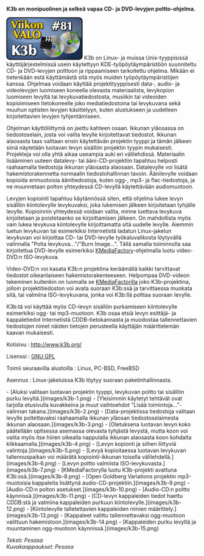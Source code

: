 <!--
Title: 2x29 K3b - Viikon VALO #81
Date: 2012/07/15
Pageimage: valo81-k3b.png
Tags: Linux,FreeBSD,PC-BSD,DVD
-->

**K3b on monipuolinen ja selkeä vapaa CD- ja DVD-levyjen
poltto-ohjelma.**

![](images/valo81-k3b.png "fig:valo81-k3b.png") K3b on Linux- ja muissa
Unix-tyyppisissä käyttöjärjestelmissä usein käytettyyn
KDE-työpöytäympäristöön suunniteltu CD- ja DVD-levyjen polttoon ja
rippaamiseen tarkoitettu ohjelma. Mikään ei tietenkään estä käyttämästä
sitä myös muiden työpöytäympäristöjen kanssa. Ohjelmaa voidaan käyttää
projektityyppisesti data-, audio- ja videolevyjen luomiseen koneella
olevasta materiaalista, levykopion luomiseen levyltä tai
levykuvatiedostosta, musiikin tai videoiden kopioimiseen tietokoneelle
joko mediatiedostoina tai levykuvana sekä muuhun optisten levyjen
käsittelyyn, kuten alustukseen ja uudelleen kirjoitettavien levyjen
tyhjentämiseen.

Ohjelman käyttöliittymä on jaettu kahteen osaan. Ikkunan yläosassa on
tiedostoselain, josta voi valita levylle kirjoitettavat tiedostot.
Ikkunan alaosasta taas valitaan ensin käytettävän projektin tyyppi ja
tämän jälkeen siinä näytetään luotavan levyn sisällön projektin tyypin
mukaisesti. Projekteja voi olla yhtä aikaa useampia auki eri
välilehdissä. Materiaalin lisääminen uuteen datalevy- tai
ääni-CD-projektiin tapahtuu helposti raahaamalla tiedostoja ikkunan
yläosasta alaosaan. Datalevylle voi lisätä hakemistorakennetta normaalin
tiedostohallinnan tavoin. Äänilevylle voidaan kopioida erimuotoisia
äänitiedostoja, kuten ogg-, mp3- ja flac-tiedostoja, ja ne muunnetaan
polton yhteydessä CD-levyllä käytettävään audiomuotoon.

Levyjen kopiointi tapahtuu käytännössä siten, että ohjelma lukee levyn
sisällön kiintolevylle levykuvaksi, joka lukemisen jälkeen kirjoitetaan
tyhjälle levylle. Kopioinnin yhteydessä voidaan valita, minne luettava
levykuva kirjoitetaan ja poistetaanko se kirjoittamisen jälkeen. On
mahdollista myös vain lukea levykuva kiintolevylle kirjoittamatta sitä
uudelle levylle. Aiemmin luetun levykuvan tai esimerkiksi Internetistä
ladatun Linux-jakelun levykuvan voi kirjoittaa CD- tai DVD-levylle
työkaluvalikosta löytyvällä valinnalla "Polta levykuva..."/"Burn
Image...". Tällä samalla toiminnolla saa kirjoitettua DVD-levylle
esimerkiksi [KMediaFactory](KMediaFactory)-ohjelmalla luotu
video-DVD:n ISO-levykuva.

Video-DVD:n voi kasata K3b:n projektina keräämällä kaikki tarvittavat
tiedostot oikeanlaiseen hakemistorakenteeseen. Helpompaa DVD-videon
tekeminen kuitenkin on luomalla se
[KMediaFactorilla](KMediaFactor) joko K3b-projektina, jolloin
projektitiedoston voi avata suoraan K3b:ssä ja tarvittaessa muokata
sitä, tai valmiina ISO-levykuvana, jonka voi K3b:llä polttaa suoraan
levylle.

K3b:tä voi käyttää myös CD-levyn sisällön purkamiseen kiintolevylle
esimerkiksi ogg- tai mp3-muotoon. K3b osaa etsiä levyn esittäjä- ja
kappaletiedot Internetistä CDDB-tietokannasta ja muodostaa
tallennettavien tiedostojen nimet näiden tietojen perusteella käyttäjän
määrittelemän kaavan mukaisesti.

Kotisivu
:   <http://www.k3b.org/>

Lisenssi
:   [GNU GPL](GNU_GPL)

Toimii seuraavilla alustoilla
:   Linux, PC-BSD, FreeBSD

Asennus
:   Linux-jakeluissa K3b löytyy suoraan paketinhallinnasta.

<div class="psgallery" markdown="1">
-   [Aluksi valitaan luotavan projektin tyyppi, levykuvan poltto tai
    sisällön purku levyltä.](images/k3b-1.png)
-   [Yleisimmin käytetyt tehtävät ovat tarjolla etusivulla kuvakkeina ja
    muut vaihtoehdot "Lisää toimintoja..."-valinnan
    takana.](images/k3b-2.png)
-   [Data-projektissa tiedostoja valitaan levylle poltettavaksi
    raahaamalla ikkunan yläosan tiedostoselaimesta ikkunan
    alaosaan.](images/k3b-3.png)
-   [Oletuksena luotavan levyn koko päätellään optisessa asemassa
    olevasta tyhjästä levystä, mutta koon voi valita myös itse hiiren
    oikealla nappulalla ikkunan alaosasta koon kohdalta
    klikkaamalla.](images/k3b-4.png)
-   [Levyn kopionti ja siihen liittyviä valintoja.](images/k3b-5.png)
-   [Levyä kopioitaessa luotavan levykuvan tallennuspaikan voi määrätä
    kopiointi-ikkunan toisella välilehdellä.](images/k3b-6.png)
-   [Levyn poltto valmiista ISO-levykuvasta.](images/k3b-7.png)
-   [KMediaFactorylla luotu K3b-projekti avattuna
    K3b:ssä.](images/k3b-8.png)
-   [Open Goldberg Variations projektin mp3-muotoisia kappaleita
    lisättynä audio-CD-projektiin.](images/k3b-9.png)
-   [Audio-CD:n polton asetukset.](images/k3b-10.png)
-   [Audio-CD:n poltto käynnissä.](images/k3b-11.png)
-   [CD-levyn kappaleiden tiedot haettu CDDB:stä ja valmiina kappaleiden
    purkuun kiintolevylle.](images/k3b-12.png)
-   [Kiintolevylle talletettavien kappaleiden nimien
    määrittely.](images/k3b-13.png)
-   [Kappaleet valittu tallennettavaksi ogg-muotoon valittuun
    hakemistoon.](images/k3b-14.png)
-   [Kappaleiden purku levyltä ja muuntaminen ogg-muotoon
    käynnissä.](images/k3b-15.png)
</div>

*Teksti: Pesasa* <br />
*Kuvakaappaukset: Pesasa*
